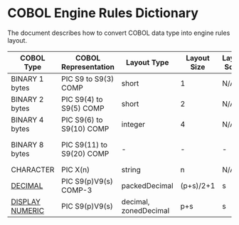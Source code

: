 
# COBOL Engine Rules Dictionary
The document describes how to convert COBOL data type into engine rules layout.
 
|COBOL Type|COBOL Representation|Layout Type|Layout Size|Layout Scale|Range|
|------------|--------| -----|----|---|---|
|BINARY 1 bytes|PIC S9 to S9(3) COMP|short|1|N/A|-128 to 128|
|BINARY 2 bytes|PIC S9(4) to S9(5) COMP|short|2|N/A|-32768 to 32767|
|BINARY 4 bytes|PIC S9(6) to S9(10) COMP|integer|4|N/A|-2147483648 to 2147483647|
|BINARY 8 bytes|PIC S9(11) to S9(20) COMP|-|-|-|-9223372036854775808 to 9223372036854775807|
|CHARACTER|PIC X(n)|string|n|N/A|N/A|
|[DECIMAL](https://github.com/larandvit/ebcdic-parser/blob/master/docs/cobol_packed_decimal_type.md)|PIC S9(p)V9(s) COMP-3|packedDecimal|(p+s)/2+1|s|N/A|
|[DISPLAY NUMERIC](https://github.com/larandvit/ebcdic-parser/blob/master/docs/cobol_zoned-decimal-type.md)|PIC S9(p)V9(s)|decimal, zonedDecimal|p+s|s|N/A|
